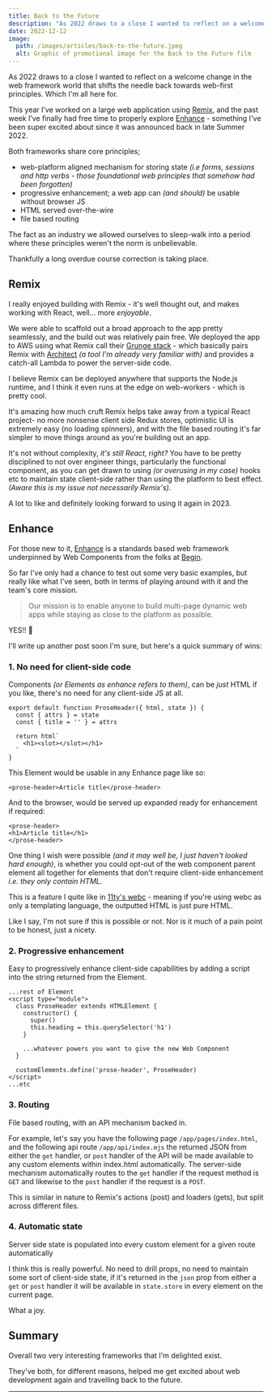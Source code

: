 ```yaml
---
title: Back to the Future
description: "As 2022 draws to a close I wanted to reflect on a welcome change in the web framework world that shifts the needle back towards web-first principles."
date: 2022-12-12
image: 
  path: /images/articles/back-to-the-future.jpeg
  alt: Graphic of promotional image for the Back to the Future film
---
```


As 2022 draws to a close I wanted to reflect on a welcome change in the web framework world that shifts the needle back towards web-first principles. Which I'm all here for. 

This year I’ve worked on a large web application using [Remix](http://remix.run), and the past week I’ve finally had free time to properly explore [Enhance](https://enhance.dev) - something I've been super excited about since it was announced back in late Summer 2022.

Both frameworks share core principles;

- web-platform aligned mechanism for storing state _(i.e forms, sessions and http verbs - those foundational web principles that somehow had been forgotten)_
- progressive enhancement; a web app can _(and should)_ be usable without browser JS
- HTML served over-the-wire
- file based routing 

The fact as an industry we allowed ourselves to sleep-walk into a period where these principles weren't the norm is unbelievable. 

Thankfully a long overdue course correction is taking place.

## Remix

I really enjoyed building with Remix - it's well thought out, and makes working with React, well... more _enjoyable_. 

We were able to scaffold out a broad approach to the app pretty seamlessly, and the build out was relatively pain free. We deployed the app to AWS using what Remix call their [Grunge stack](https://github.com/remix-run/grunge-stack) - which basically pairs Remix with [Architect](https://arc.codes) _(a tool I'm already very familiar with)_ and provides a catch-all Lambda to power the server-side code.

I believe Remix can be deployed anywhere that supports the Node.js runtime, and I think it even runs at the edge on web-workers - which is pretty cool.

It's amazing how much cruft Remix helps take away from a typical React project- no more nonsense client side Redux stores, optimistic UI is extremely easy (no loading spinners), and with the file based routing it's far simpler to move things around as you're building out an app. 

It's not without complexity, _it's still React, right?_ You have to be pretty disciplined to not over engineer things, particularly the functional component, as you can get drawn to using _(or overusing in my case)_ hooks etc to maintain state client-side rather than using the platform to best effect. _(Aware this is my issue not necessarily Remix's)_. 

A lot to like and definitely looking forward to using it again in 2023. 


## Enhance

For those new to it, [Enhance](https://enhance.dev) is a standards based web framework underpinned by Web Components from the folks at [Begin](https://begin.com). 

So far I've only had a chance to test out some very basic examples, but really like what I've seen, both in terms of playing around with it and the team's core mission.

>Our mission is to enable anyone to build multi-page dynamic web apps while staying as close to the platform as possible.

YES!! 🙌 

I'll write up another post soon I'm sure, but here's a quick summary of wins:

### 1. No need for client-side code

Components _(or Elements as enhance refers to them)_, can be _just_ HTML if you like, there's no need for any client-side JS at all. 

```
export default function ProseHeader({ html, state }) {
  const { attrs } = state
  const { title = '' } = attrs

  return html`
    <h1><slot></slot></h1>
  `
}
```

This Element would be usable in any Enhance page like so:
```
<prose-header>Article title</prose-header>
```

And to the browser, would be served up expanded ready for enhancement if required:

```
<prose-header>
<h1>Article title</h1>
</prose-header>
```

One thing I wish were possible _(and it may well be, I just haven't looked hard enough)_, is whether you could opt-out of the web component parent element all together for elements that don't require client-side enhancement
_i.e. they only contain HTML_. 

This is a feature I quite like in [11ty's webc](https://www.11ty.dev/docs/languages/webc/#html-only-components) - meaning if you're using webc as only a templating language, the outputted HTML is just pure HTML. 

Like I say, I'm not sure if this is possible or not. Nor is it much of a pain point to be honest, just a nicety. 

### 2. Progressive enhancement 

Easy to progressively enhance client-side capabilities by adding a script into the string returned from the Element.

```
...rest of Element
<script type="module">
  class ProseHeader extends HTMLElement {
    constructor() {
      super()
      this.heading = this.querySelector('h1')
    }
    
    ...whatever powers you want to give the new Web Component
  }

  customElements.define('prose-header', ProseHeader)
</script>
...etc
```

### 3. Routing

File based routing, with an API mechanism backed in.

For example, let's say you have the following page `/app/pages/index.html`, and the following api route `/app/api/index.mjs` the returned JSON from either the `get` handler, or `post` handler of the API will be made available to any custom elements within index.html automatically. The server-side mechanism automatically routes to the `get` handler if the request method is `GET` and likewise to the `post` handler if the request is a `POST`.

This is similar in nature to Remix's actions (post) and loaders (gets), but split across different files. 

### 4. Automatic state

Server side state is populated into every custom element for a given route automatically 

I think this is really powerful. No need to drill props, no need to maintain some sort of client-side state, if it's returned in the `json` prop from either a `get` or `post` handler it will be available in `state.store` in every element on the current page. 

What a joy.

## Summary

Overall two very interesting frameworks that I'm delighted exist. 

They've both, for different reasons, helped me get excited about web development again and travelling back to the future. 

---

